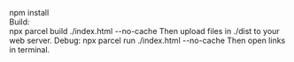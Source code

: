 npm install  
Build:  
npx parcel build ./index.html --no-cache
Then upload files in ./dist to your web server.
Debug:
npx parcel run ./index.html --no-cache
Then open links in terminal.
